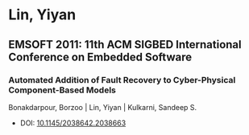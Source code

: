# Lin, Yiyan

## EMSOFT 2011: 11th ACM SIGBED International Conference on Embedded Software

### Automated Addition of Fault Recovery to Cyber-Physical Component-Based Models
Bonakdarpour, Borzoo | Lin, Yiyan | Kulkarni, Sandeep S.
* DOI: [10.1145/2038642.2038663](https://doi.org/10.1145/2038642.2038663)

